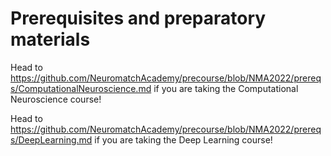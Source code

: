 # Prerequisites and preparatory materials 

Head to https://github.com/NeuromatchAcademy/precourse/blob/NMA2022/prereqs/ComputationalNeuroscience.md if you are taking the Computational Neuroscience course!


Head to https://github.com/NeuromatchAcademy/precourse/blob/NMA2022/prereqs/DeepLearning.md if you are taking the Deep Learning course!

